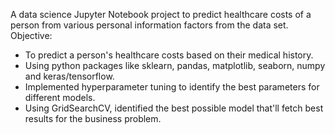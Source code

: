 A data science Jupyter Notebook project to predict healthcare costs of a person from various personal information factors from the data set.  
Objective:  
- To predict a person's healthcare costs based on their medical history.  
- Using python packages like sklearn, pandas, matplotlib, seaborn, numpy and keras/tensorflow.  
- Implemented hyperparameter tuning to identify the best parameters for different models.  
- Using GridSearchCV, identified the best possible model that'll fetch best results for the business problem.  
